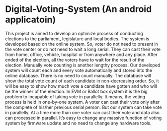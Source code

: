 # Digital-Voting-System (An android applicatoin)
This project is aimed to develop an optimize process of conducting elections to the parliament, legislature and local bodies. The system is developed based on the online system. So, voter do not need to present in the vote center or do not need to wait a long serial. They can cast their vote from home, office, vehicle, hospital or from anywhere and any place. After ended of the election, all the voters have to wait for the result of the election. Manually vote counting is another lengthy process. Our developed system will count each and every vote automatically and stored into the online database. There is no need to count manually. The database will show the total vote count of each candidate in non-decreasing order. So, it will be easy to show how much vote a candidate have gotten and who will be the winner of the election. In EVM or Ballot box system it is the big problem to incapable of taking vote in parallelly. It means, the voting process is held in one-by-one system. A voter can cast their vote only after the complete of his/her previous serial person. But our system can take vote in parallelly. At a time more than one voter can cast their vote and data also can processed in parallel. It’s easy to change any massive function of voting system by firmware update and no need to change any hardware tools.
